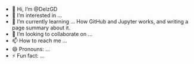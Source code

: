 - 👋 Hi, I’m @DelzGD
- 👀 I’m interested in ...
- 🌱 I’m currently learning ... How GitHub and Jupyter works, and writing a page summary about it. 
- 💞️ I’m looking to collaborate on ...
- 📫 How to reach me ...
- 😄 Pronouns: ...
- ⚡ Fun fact: ...

<!---
DelzGD/DelzGD is a ✨ special ✨ repository because its `README.md` (this file) appears on your GitHub profile.
You can click the Preview link to take a look at your changes.
--->
